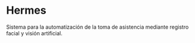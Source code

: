 # Hermes
Sistema para la automatización de la toma de asistencia mediante registro facial y visión artificial.
